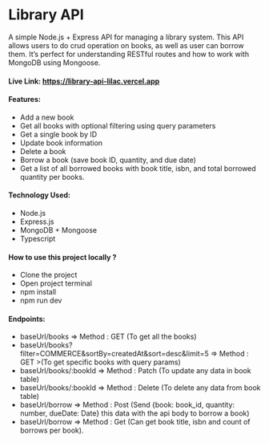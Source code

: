 <h1>Library API</h1>

<p>
A simple Node.js + Express API for managing a library system. This API allows users to do crud operation on books, as well as user can borrow them. It’s perfect for understanding RESTful routes and how to work with MongoDB using Mongoose.
</p>

<h4>
Live Link: <a href={"https://library-api-lilac.vercel.app"} target="_blank">https://library-api-lilac.vercel.app</a>
</h4>

<h4>
Features:
</h4>

<ul>
<li>Add a new book</li>
<li>Get all books with optional filtering using query parameters</li>
<li>Get a single book by ID</li>
<li>Update book information</li>
<li>Delete a book</li>
<li>Borrow a book (save book ID, quantity, and due date)</li>
<li>Get a list of all borrowed books with book title, isbn, and total borrowed quantity per books.</li>
</ul>

<h4>
Technology Used:
</h4>
<ul>
<li>Node.js</li>
<li>Express.js</li>
<li>MongoDB + Mongoose</li>
<li>Typescript</li>
</ul>

<h4>
How to use this project locally ?
</h4>

- Clone the project
- Open project terminal
- npm install
- npm run dev

<h4>
Endpoints:
</h4>

* baseUrl/books => Method : GET (To get all the books) 
* baseUrl/books?filter=COMMERCE&sortBy=createdAt&sort=desc&limit=5 => Method : GET >(To get specific books with query params) 
* baseUrl/books/:bookId => Method : Patch (To update any data in book table) 
* baseUrl/books/:bookId => Method : Delete (To delete any data from book table)
* baseUrl/borrow => Method : Post (Send {book: book_id, quantity: number, dueDate: Date} this data with the api body to borrow a book)
* baseUrl/borrow => Method : Get (Can get book title, isbn and count of borrows per book).

